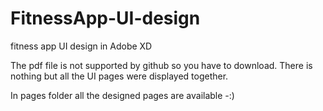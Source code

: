 # FitnessApp-UI-design
fitness app UI design in Adobe XD


The pdf file is not supported by github so you have to download. There is nothing but all the UI pages were displayed together.


In pages folder all the designed pages are available -:)
